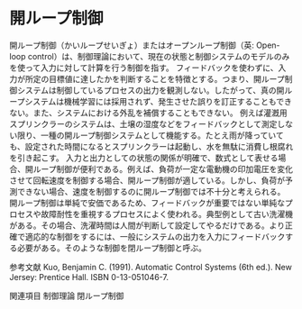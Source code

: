 # 開ループ制御

開ループ制御（かいループせいぎょ）またはオープンループ制御（英: Open-loop control）は、制御理論において、現在の状態と制御システムのモデルのみを使って入力に対して計算を行う制御を指す。
フィードバックを使わずに、入力が所定の目標値に達したかを判断することを特徴とする。つまり、開ループ制御システムは制御しているプロセスの出力を観測しない。したがって、真の開ループシステムは機械学習には採用されず、発生させた誤りを訂正することもできない。また、システムにおける外乱を補償することもできない。
例えば灌漑用スプリンクラーのシステムは、土壌の湿度などをフィードバックとして測定しない限り、一種の開ループ制御システムとして機能する。たとえ雨が降っていても、設定された時間になるとスプリンクラーは起動し、水を無駄に消費し根腐れを引き起こす。
入力と出力としての状態の関係が明確で、数式として表せる場合、開ループ制御が便利である。例えば、負荷が一定な電動機の印加電圧を変化させて回転速度を制御する場合、開ループ制御が適している。しかし、負荷が予測できない場合、速度を制御するのに開ループ制御では不十分と考えられる。
開ループ制御は単純で安価であるため、フィードバックが重要ではない単純なプロセスや故障耐性を重視するプロセスによく使われる。典型例として古い洗濯機がある。その場合、洗濯時間は人間が判断して設定してやるだけである。より正確で適応的な制御をするには、一般にシステムの出力を入力にフィードバックする必要がある。そのような制御を閉ループ制御と呼ぶ。

参考文献
Kuo, Benjamin C. (1991). Automatic Control Systems (6th ed.). New Jersey: Prentice Hall. ISBN 0-13-051046-7.

関連項目
制御理論
閉ループ制御